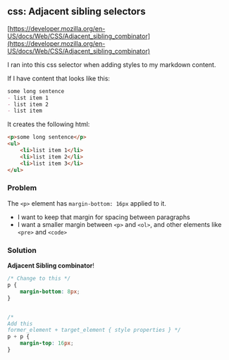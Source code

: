 ---
---
## css: Adjacent sibling selectors

[https://developer.mozilla.org/en-US/docs/Web/CSS/Adjacent_sibling_combinator](https://developer.mozilla.org/en-US/docs/Web/CSS/Adjacent_sibling_combinator)

I ran into this css selector when adding styles to my markdown content.

If I have content that looks like this:


```md
some long sentence
- list item 1
- list item 2
- list item 
```

It creates the following html:

```html
<p>some long sentence</p>
<ul>
    <li>list item 1</li>
    <li>list item 2</li>
    <li>list item 3</li>
</ul>
```

### Problem
The `<p>` element has `margin-bottom: 16px` applied to it. 

- I want to keep that margin for spacing between paragraphs
- I want a smaller margin between `<p>` and `<ol>`, and other elements like `<pre>` and `<code>`

### Solution
**Adjacent Sibling combinator**!

```css
/* Change to this */
p {
    margin-bottom: 8px;
}


/* 
Add this
former_element + target_element { style properties } */
p + p {
    margin-top: 16px;
}
```

